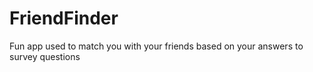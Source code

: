 # FriendFinder
Fun app used to match you with your friends based on your answers to survey questions
